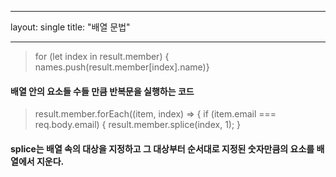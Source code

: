  ---
layout: single
title:  "배열 문법"

---

>  for (let index in result.member) { names.push(result.member[index].name)}
####  배열 안의 요소들 수들 만큼 반복문을 실행하는 코드

>result.member.forEach((item, index) => {
>        if (item.email === req.body.email) {
>         result.member.splice(index, 1);
>        }

#### splice는 배열 속의 대상을 지정하고 그 대상부터 순서대로 지정된 숫자만큼의 요소를 배열에서 지운다.
